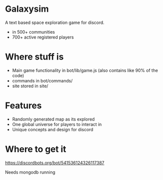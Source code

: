 # Galaxysim
A text based space exploration game for discord.
- in 500+ communities
- 700+ active registered players

# Where stuff is
- Main game functionality in bot/lib/game.js (also contains like 90% of the code)
- commands in bot/commands/
- site stored in site/

# Features
- Randomly generated map as its explored
- One global universe for players to interact in
- Unique concepts and design for discord

# Where to get it
https://discordbots.org/bot/541536124326117387

Needs mongodb running 
